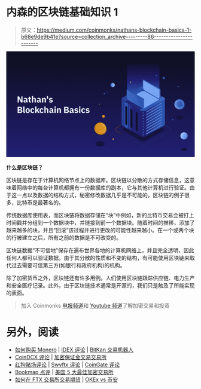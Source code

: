 # 内森的区块链基础知识 1

> 原文：<https://medium.com/coinmonks/nathans-blockchain-basics-1-b68e9de9b41e?source=collection_archive---------86----------------------->

![](img/d0e088d4b375e0eb3438f1bc382a6862.png)

**什么是区块链？**

区块链是存在于计算机网络节点上的数据库。区块链以分散的方式存储信息，这意味着网络中的每台计算机都拥有一份数据库的副本，它与其他计算机进行验证。由于这一点以及数据的结构方式，秘密修改数据几乎是不可能的。区块链的例子很多，比特币是最著名的。

传统数据库使用表，而区块链将数据存储在“块”中例如，新的比特币交易会被打上时间戳并分组到一个数据块中，并链接到前一个数据块。随着时间的推移，添加了越来越多的块，并且“回滚”该过程并进行更改的可能性越来越小。在一个或两个块的行被建立之后，所有之前的数据是不可改变的。

区块链数据“不可信地”保存在遍布世界各地的计算机网络上，并且完全透明，因此任何人都可以验证数据。由于其分散的性质和不变的结构，有可能使用区块链来取代过去需要可信第三方(如银行和政府机构)的机构。

除了加密货币之外，区块链还有许多用例。人们使用区块链跟踪供应链、电力生产和安全医疗记录。此外，由于区块链技术通常是开源的，我们只是触及了所能实现的表面。

> 加入 Coinmonks [电报频道](https://t.me/coincodecap)和 [Youtube 频道](https://www.youtube.com/c/coinmonks/videos)了解加密交易和投资

# 另外，阅读

*   [如何购买 Monero](https://coincodecap.com/buy-monero) | [IDEX 评论](https://coincodecap.com/idex-review) | [BitKan 交易机器人](https://coincodecap.com/bitkan-trading-bot)
*   [CoinDCX 评论](/coinmonks/coindcx-review-8444db3621a2) | [加密保证金交易交易所](https://coincodecap.com/crypto-margin-trading-exchanges)
*   [红狗赌场评论](https://coincodecap.com/red-dog-casino-review) | [Swyftx 评论](https://coincodecap.com/swyftx-review) | [CoinGate 评论](https://coincodecap.com/coingate-review)
*   [Bookmap 点评](https://coincodecap.com/bookmap-review-2021-best-trading-software) | [美国 5 大最佳加密交易所](https://coincodecap.com/crypto-exchange-usa)
*   [如何在 FTX 交易所交易期货](https://coincodecap.com/ftx-futures-trading) | [OKEx vs 币安](https://coincodecap.com/okex-vs-binance)